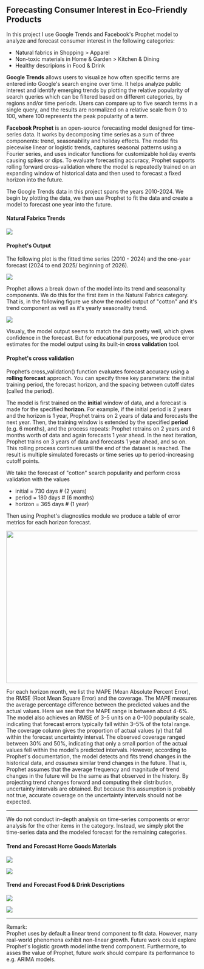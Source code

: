 ## Forecasting Consumer Interest in Eco-Friendly Products

In this project I use Google Trends and Facebook's Prophet model to analyze and forecast consumer interest in the following categories:

- Natural fabrics in Shopping > Apparel
- Non-toxic materials in Home & Garden > Kitchen & Dining
- Healthy descripions in Food & Drink

**Google Trends** allows users to visualize how often specific terms are entered into Google's search engine over time. It helps analyze public interest and identify emerging trends by plotting the relative popularity of search queries which can be filtered based on different categories, by regions and/or time periods. Users can compare up to five search terms in a single query, and the results are normalized on a relative scale from 0 to 100, where 100 represents the peak popularity of a term. 


**Facebook Prophet** is an open-source forecasting model designed for time-series data. It works by decomposing time series as a sum of three components: trend, seasonability and holiday effects. The model fits piecewise linear or logistic trends, captures seasonal patterns using a Fourier series, and uses indicator functions for customizable holiday events causing spikes or dips. To evaluate forecasting accuracy, Prophet supports rolling forward cross-validation where the model is repeatedly trained on an expanding window of historical data and then used to forecast a fixed horizon into the future.

The Google Trends data in this project spans the years 2010-2024. We begin by plotting the data, we then use Prophet to fit the data and create a model to forecast one year into the future. 

#### Natural Fabrics Trends

![](images/natural_fabrics_trend_plot.png)

#### Prophet's Output

The following plot is the fitted time series (2010 - 2024) and the one-year forecast (2024 to end 2025/ beginning of 2026).

![](images/forecast_plot_all_fabrics.png)

Prophet allows a break down of the model into its trend and seasonality components. We do this for the first item in the Natural Fabrics category. That is, in the following figure we show the model output of "cotton" and it's trend component as well as it's yearly seasonality trend. 

![](images/cotton_1yr_forecast_components.png)

Visualy, the model output seems to match the data pretty well, which gives confidence in the forecast. But for educational purposes, we produce error estimates for the model output using its built-in **cross validation** tool.

#### Prophet's cross validation

Prophet’s cross_validation() function evaluates forecast accuracy using a **rolling forecast** approach. You can specify three key parameters: the initial training period, the forecast horizon, and the spacing between cutoff dates (called the period).

The model is first trained on the **initial** window of data, and a forecast is made for the specified **horizon**. For example, if the initial period is 2 years and the horizon is 1 year, Prophet trains on 2 years of data and forecasts the next year. Then, the training window is extended by the specified **period** (e.g. 6 months), and the process repeats: Prophet retrains on 2 years and 6 months worth of data and again forecasts 1 year ahead. In the next iteration, Prophet trains on 3 years of data and forecasts 1 year ahead, and so on. This rolling process continues until the end of the dataset is reached. The result is multiple simulated forecasts or time series up to period-increasing cutoff points.

We take the forecast of "cotton" search popularity and perform cross validation with the values 
- initial = 730 days # (2 years)
- period = 180 days  # (6 months)
- horizon = 365 days # (1 year)

Then using Prophet's diagnostics module we produce a table of error metrics for each horizon forecast.    

<img src="images/cotton_1yr_forecast_error_metrics.png" width="600" height="400">

For each horizon month, we list the MAPE (Mean Absolute Percent Error), the RMSE (Root Mean Square Error) and the coverage. 
The MAPE measures the average percentage difference between the predicted values and the actual values. Here we see that the MAPE range is between about 4-6%. The model also achieves an RMSE of 3–5 units on a 0–100 popularity scale, indicating that forecast errors typically fall within 3–5% of the total range. 
The coverage column gives the proportion of actual values (y) that fall within the forecast uncertainty interval. The observed coverage ranged between 30% and 50%, indicating that only a small portion of the actual values fell within the model's predicted intervals. However, according to Prophet's documentation, the model detects and fits trend changes in the historical data, and *assumes* similar trend changes in the future. That is, Prophet assumes that the average frequency and magnitude of trend changes in the future will be the same as that observed in the history. By projecting trend changes forward and computing their distribution, uncertainty intervals are obtained. But because this assumption is probably not true, accurate coverage on the uncertainty intervals should not be expected. 

------------------------------------------------------------------------------------------------------------------------------------

We do not conduct in-depth analysis on time-series components or error analysis for the other items in the category. Instead, we simply plot the time-series data and the modeled forecast for the remaining categories. 

#### Trend and Forecast Home Goods Materials   
  
![](images/home_goods_trend_plot.png)

![](images/forecast_plot_all_hg_materials.png)    

#### Trend and Forecast Food & Drink Descriptions   

![](images/food_drink_trend_plot.png)    

![](images/forecast_plot_all_fd_descriptions.png)   

------------------------------------------------------------------------------------------------------------------------------------

Remark:   
Prophet uses by default a linear trend component to fit data. However, many real-world phenomena exhibit non-linear growth. Future work could explore Prophet's logistic growth model inthe trend component. Furthermore, to asses the value of Prophet, future work should compare its performance to e.g. ARIMA models.

